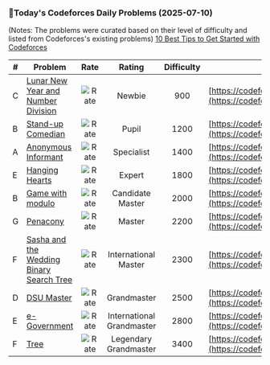 ### 🌟Today's Codeforces Daily Problems (2025-07-10)
(Notes: The problems were curated based on their level of difficulty and listed from Codeforces's existing problems)
[10 Best Tips to Get Started with Codeforces](https://github.com/ika9810/Codeforces-Daily-Problems/blob/main/10%20Best%20Tips%20to%20Get%20Started%20with%20Codeforces.md)

| # | Problem | Rate| Rating | Difficulty | Contest |
|---| ----- | :--------: | :----------: | :----------: | ---------- |
|C|[Lunar New Year and Number Division](https://codeforces.com/contest/1106/problem/C)|![Rate](https://img.shields.io/badge/Newbie-900-lightgrey)|Newbie|900|[https://codeforces.com/contest/1106](https://codeforces.com/contest/1106)|
|B|[Stand-up Comedian](https://codeforces.com/contest/1792/problem/B)|![Rate](https://img.shields.io/badge/Pupil-1200-brightgreen)|Pupil|1200|[https://codeforces.com/contest/1792](https://codeforces.com/contest/1792)|
|A|[Anonymous Informant](https://codeforces.com/contest/1893/problem/A)|![Rate](https://img.shields.io/badge/Specialist-1400-9cf)|Specialist|1400|[https://codeforces.com/contest/1893](https://codeforces.com/contest/1893)|
|E|[Hanging Hearts](https://codeforces.com/contest/1740/problem/E)|![Rate](https://img.shields.io/badge/Expert-1800-blue)|Expert|1800|[https://codeforces.com/contest/1740](https://codeforces.com/contest/1740)|
|B|[Game with modulo](https://codeforces.com/contest/1103/problem/B)|![Rate](https://img.shields.io/badge/Candidate%20Master-2000-blueviolet)|Candidate Master|2000|[https://codeforces.com/contest/1103](https://codeforces.com/contest/1103)|
|G|[Penacony](https://codeforces.com/contest/1996/problem/G)|![Rate](https://img.shields.io/badge/Master-2200-orange)|Master|2200|[https://codeforces.com/contest/1996](https://codeforces.com/contest/1996)|
|F|[Sasha and the Wedding Binary Search Tree](https://codeforces.com/contest/1929/problem/F)|![Rate](https://img.shields.io/badge/International%20Master-2300-orange)|International Master|2300|[https://codeforces.com/contest/1929](https://codeforces.com/contest/1929)|
|D|[DSU Master](https://codeforces.com/contest/1806/problem/D)|![Rate](https://img.shields.io/badge/Grandmaster-2500-red)|Grandmaster|2500|[https://codeforces.com/contest/1806](https://codeforces.com/contest/1806)|
|E|[e-Government](https://codeforces.com/contest/163/problem/E)|![Rate](https://img.shields.io/badge/International%20Grandmaster-2800-red)|International Grandmaster|2800|[https://codeforces.com/contest/163](https://codeforces.com/contest/163)|
|F|[Tree](https://codeforces.com/contest/1010/problem/F)|![Rate](https://img.shields.io/badge/Legendary%20Grandmaster-3400-red)|Legendary Grandmaster|3400|[https://codeforces.com/contest/1010](https://codeforces.com/contest/1010)|
